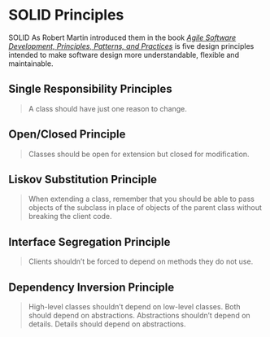 # SOLID Principles

SOLID As Robert Martin introduced them in the book
[_Agile Software Development, Principles, Patterns, and Practices_](https://refactoring.guru/principles-book) is five
design principles intended to make software design more understandable, flexible and maintainable.

## Single Responsibility Principles

> A class should have just one reason to change.

## Open/Closed Principle

> Classes should be open for extension but closed for modification.

## Liskov Substitution Principle

> When extending a class, remember that you should be
able to pass objects of the subclass in place of objects of
the parent class without breaking the client code.

## Interface Segregation Principle

> Clients shouldn’t be forced to depend on methods they do not use.

## Dependency Inversion Principle

> High-level classes shouldn’t depend on low-level classes.
Both should depend on abstractions. Abstractions
shouldn’t depend on details. Details should depend on
abstractions.
